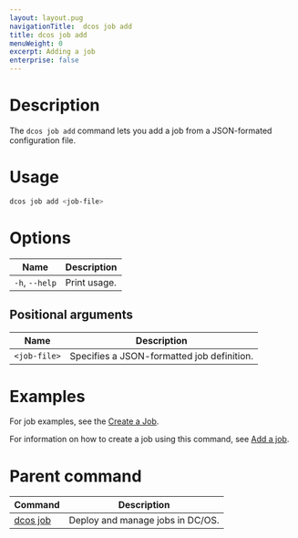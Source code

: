 ```yaml
---
layout: layout.pug
navigationTitle:  dcos job add
title: dcos job add
menuWeight: 0
excerpt: Adding a job
enterprise: false
---
```


# Description

The `dcos job add` command lets you add a job from a JSON-formated configuration file.

# Usage

```bash
dcos job add <job-file>
```
# Options

| Name |  Description |
|---------|-------------|
|`-h`, `--help` |   Print usage. |

## Positional arguments

| Name | Description |
|---------|-------------|
| `<job-file>`   | Specifies a JSON-formatted job definition. |



# Examples

For job examples, see the [Create a Job](/1.12/deploying-jobs/examples/#create-job).

For information on how to create a job using this command, see [Add a job](/1.12/deploying-jobs/quickstart/#add-a-job-2).

# Parent command

| Command | Description |
|---------|-------------|
| [dcos job](/1.12/cli/command-reference/dcos-job/) |  Deploy and manage jobs in DC/OS. |
